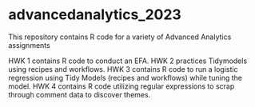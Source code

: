 # advancedanalytics_2023
This repository contains R code for a variety of Advanced Analytics assignments

HWK 1 contains R code to conduct an EFA.
HWK 2 practices Tidymodels using recipes and workflows. 
HWK 3 contains R code to run a logistic regression using Tidy Models (recipes and workflows) while tuning the model. 
HWK 4 contains R code utilizing regular expressions to scrap through comment data to discover themes.
